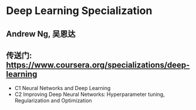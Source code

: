 # Deep Learning Specialization
## Andrew Ng, 吴恩达
## 传送门: https://www.coursera.org/specializations/deep-learning
- C1 Neural Networks and Deep Learning
- C2 Improving Deep Neural Networks: Hyperparameter tuning, Regularization and Optimization
